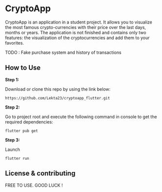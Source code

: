 # CryptoApp

CryptoApp is an application in a student project. It allows you to visualize the most famous crypto-currencies with their price over the last days, months or years. The application is not finished and contains only two features: the visualization of the cryptocurrencies and add them to your favorites.

TODO : Fake purchase system and history of transactions

## How to Use 

**Step 1:**

Download or clone this repo by using the link below:

```
https://github.com/Lekta23/cryptoapp_flutter.git
```

**Step 2:**

Go to project root and execute the following command in console to get the required dependencies: 

```
flutter pub get 
```

**Step 3:**

Launch

```
flutter run
```

## License & contributing
FREE TO USE. GOOD LUCK !

